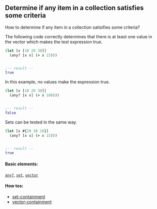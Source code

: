 <!---
  This markdown file was generated. Do not edit.
  -->

## Determine if any item in a collection satisfies some criteria

How to determine if any item in a collection satisifies some criteria?

The following code correctly determines that there is at least one value in the vector which makes the test expression true.

```clojure
(let [v [10 20 30]]
  (any? [x v] (> x 15)))


;-- result --
true
```

In this example, no values make the expression true.

```clojure
(let [v [10 20 30]]
  (any? [x v] (> x 100)))


;-- result --
false
```

Sets can be tested in the same way.

```clojure
(let [s #{20 30 10}]
  (any? [x s] (> x 15)))


;-- result --
true
```

#### Basic elements:

[`any?`](../halite-basic-syntax-reference.md#any?), [`set`](../halite-basic-syntax-reference.md#set), [`vector`](../halite-basic-syntax-reference.md#vector)

#### How tos:

* [set-containment](../how-to/set-containment.md)
* [vector-containment](../how-to/vector-containment.md)


